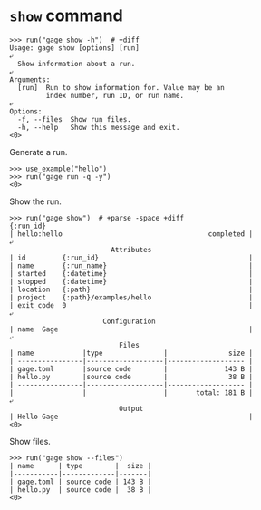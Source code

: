 # `show` command

    >>> run("gage show -h")  # +diff
    Usage: gage show [options] [run]
    ⤶
      Show information about a run.
    ⤶
    Arguments:
      [run]  Run to show information for. Value may be an
             index number, run ID, or run name.
    ⤶
    Options:
      -f, --files  Show run files.
      -h, --help   Show this message and exit.
    <0>

Generate a run.

    >>> use_example("hello")
    >>> run("gage run -q -y")
    <0>

Show the run.

    >>> run("gage show")  # +parse -space +diff
    {:run_id}
    | hello:hello                                    completed |
    ⤶
                             Attributes
    | id         {:run_id}                                     |
    | name       {:run_name}                                   |
    | started    {:datetime}                                   |
    | stopped    {:datetime}                                   |
    | location   {:path}                                       |
    | project    {:path}/examples/hello                        |
    | exit_code  0                                             |
    ⤶
                           Configuration
    | name  Gage                                               |
    ⤶
                               Files
    | name            |type               |               size |
    | ----------------|-------------------|------------------- |
    | gage.toml       |source code        |              143 B |
    | hello.py        |source code        |               38 B |
    | ----------------|-------------------|------------------- |
    |                 |                   |       total: 181 B |
    ⤶
                               Output
    | Hello Gage                                               |
    <0>

Show files.

    >>> run("gage show --files")
    | name      | type        |  size |
    |-----------|-------------|-------|
    | gage.toml | source code | 143 B |
    | hello.py  | source code |  38 B |
    <0>
